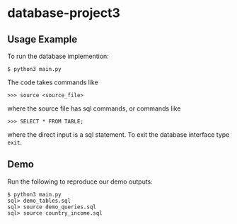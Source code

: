 # database-project3
## Usage Example

To run the database implemention:
```
$ python3 main.py
```
The code takes commands like
```
>>> source <source_file>
```
where the source file has sql commands, or commands like 
```
>>> SELECT * FROM TABLE;
```
where the direct input is a sql statement. To exit the database interface type `exit`. 


## Demo 

Run the following to reproduce our demo outputs:

```
$ python3 main.py
sql> demo_tables.sql
sql> source demo_queries.sql
sql> source country_income.sql
```
